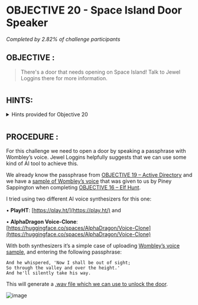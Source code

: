 # OBJECTIVE 20 - Space Island Door Speaker #
_Completed by 2.82% of challenge participants_
## OBJECTIVE : ##
>There's a door that needs opening on Space Island! Talk to Jewel Loggins there for more information.
#  

## HINTS: ##
<details>
  <summary>Hints provided for Objective 20</summary>
  
>-	It seems the Access Speaker is programmed to only accept Wombley's voice. Maybe you could get a sample of his voice and use an AI tool to simulate Wombley speaking the passphrase.
</details>

#  

## PROCEDURE : ##
For this challenge we need to open a door by speaking a passphrase with Wombley’s voice.  Jewel Loggins helpfully suggests that we can use some kind of AI tool to achieve this.

We already know the passphrase from [OBJECTIVE 19 – Active Directory](OBJECTIVE%2019%20-%20Active%20Directory%20.md) and we have a [sample of Wombley’s voice](Assets/wombleycube_the_enchanted_voyage.mp3) that was given to us by Piney Sappington when completing [OBJECTIVE 16 – Elf Hunt](OBJECTIVE%2016%20-%20Elf%20Hunt%20.md).

I tried using two different AI voice synthesizers for this one:

•	**PlayHT**: [https://play.ht/](https://play.ht/) and 

•	**AlphaDragon Voice-Clone**: [https://huggingface.co/spaces/AlphaDragon/Voice-Clone](https://huggingface.co/spaces/AlphaDragon/Voice-Clone)

With both synthesizers it’s a simple case of uploading [Wombley’s voice sample](Assets/wombleycube_the_enchanted_voyage.mp3), and entering the following passphrase:
```
And he whispered, 'Now I shall be out of sight;
So through the valley and over the height.'
And he'll silently take his way.
```

This will generate a [.wav file which we can use to unlock the door](Assets/AI-generated-passphrase.wav).

 ![image](https://github.com/beta-j/SANS-Holiday-Hack-Challenge-2023/assets/60655500/637d800a-f1c8-41e8-b7b5-b2d873ad7bed)

